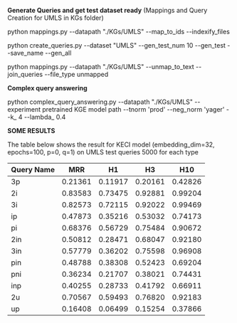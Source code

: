 **Generate Queries and get test dataset ready**
(Mappings and Query Creation for UMLS in KGs folder)

python mappings.py --datapath "./KGs/UMLS" --map_to_ids --indexify_files

python create_queries.py --dataset "UMLS" --gen_test_num 10 --gen_test --save_name --gen_all

python mappings.py --datapath "./KGs/UMLS" --unmap_to_text --join_queries --file_type unmapped


**Complex query answering** 

python complex_query_answering.py --datapath "./KGs/UMLS" --experiment pretrained KGE model path --tnorm 'prod' --neg_norm 'yager' --k_ 4 --lambda_ 0.4

**SOME RESULTS**

The table below shows the result for KECI model (embedding_dim=32, epochs=100, p=0, q=1) on UMLS test queries 5000 for each type  

| Query Name | MRR | H1 | H3 | H10 |
| ---------- | --- | -- | -- | --- |
| 3p | 0.21361 | 0.11917 | 0.20161 | 0.42826 |
| 2i | 0.83583 | 0.73475 | 0.92881 | 0.99204 |
| 3i | 0.82573 | 0.72115 | 0.92022 | 0.99469 |
| ip | 0.47873 | 0.35216 | 0.53032 | 0.74173 |
| pi | 0.68376 | 0.56729 | 0.75484 | 0.90672 |
| 2in | 0.50812 | 0.28471 | 0.68047 | 0.92180 |
| 3in | 0.57779 | 0.36202 | 0.75598 | 0.96908 |
| pin | 0.48788 | 0.38308 | 0.52423 | 0.69204 |
| pni | 0.36234 | 0.21707 | 0.38021 | 0.74431 |
| inp | 0.40255 | 0.28733 | 0.41792 | 0.66911 |
| 2u | 0.70567 | 0.59493 | 0.76820 | 0.92183 |
| up | 0.16408 | 0.06499 | 0.15254 | 0.37866 |

